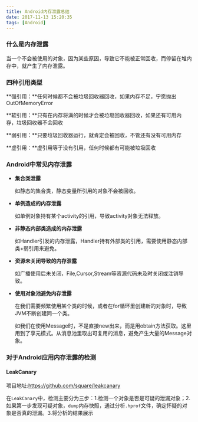```yaml
---
title: Android内存泄露总结
date: 2017-11-13 15:20:35
tags: [Android]
---
```


### 什么是内存泄露

当一个不会被使用的对象，因为某些原因，导致它不能被正常回收，而停留在堆内存中，就产生了内存泄露。

### 四种引用类型

**强引用：**任何时候都不会被垃圾回收器回收，如果内存不足，宁愿抛出OutOfMemoryError

**软引用：**只有在内存将满的时候才会被垃圾回收器回收，如果还有可用内存，垃圾回收器不会回收

**弱引用：**只要垃圾回收器运行，就肯定会被回收，不管还有没有可用内存

**虚引用：**虚引用等于没有引用，任何时候都有可能被垃圾回收

### Android中常见内存泄露

* **集合类泄露**

  如静态的集合类，静态变量所引用的对象不会被回收。

* **单例造成的内存泄露**

  如单例对象持有某个activity的引用，导致activity对象无法释放。

* **非静态内部类造成的内存泄露**

  如Handler引发的内存泄露，Handler持有外部类的引用，需要使用静态内部类+弱引用来避免。

* **资源未关闭导致的内存泄露**

  如广播使用后未关闭，File,Cursor,Stream等资源代码未及时关闭或注销导致。

* **使用对象池避免内存泄露**

  在我们需要频繁使用某个类的时候，或者在for循环里创建新的对象时，导致JVM不断创建同一个类。

  如我们在使用Message时，不是直接new出来，而是用obtain方法获取。这里用到了享元模式。从消息池里取出可复用的消息，避免产生大量的Message对象。

### 对于Android应用内存泄露的检测

#### LeakCanary 

项目地址:https://github.com/square/leakcanary

在`LeakCanary`中，检测主要分为三步：1.检测一个对象是否是可疑的泄漏对象；2.如果第一步发现可疑对象，`dump`内存快照，通过分析`.hprof`文件，确定怀疑的对象是否真的泄漏。3.将分析的结果展示